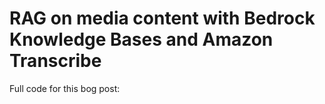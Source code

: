 # RAG on media content with Bedrock Knowledge Bases and Amazon Transcribe

Full code for this bog post:
